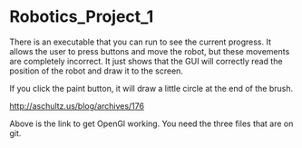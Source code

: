 ﻿# Robotics_Project_1




There is an executable that you can run to see the current progress. It allows the user to press buttons and move the robot, but these movements are completely incorrect. It just shows that the GUI will correctly read the position of the robot and draw it to the screen.

If you click the paint button, it will draw a little circle at the end of the brush.



http://aschultz.us/blog/archives/176

Above is the link to get OpenGl working. You need the three files that are on git.
